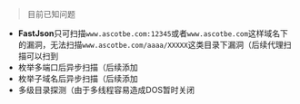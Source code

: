 > 目前已知问题


- **FastJson**只可扫描`www.ascotbe.com:12345`或者`www.ascotbe.com`这样域名下的漏洞，无法扫描`www.ascotbe.com/aaaa/XXXXX`这类目录下漏洞（后续代理扫描可以扫到
- 枚举多端口后异步扫描（后续添加
- 枚举子域名后异步扫描（后续添加
- 多级目录探测（由于多线程容易造成DOS暂时关闭